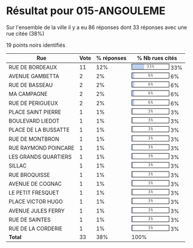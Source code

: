 # Résultat pour 015-ANGOULEME

Sur l'ensemble de la ville il y a eu 86 réponses dont 33 réponses avec une rue citée (38%)

19 points noirs identifiés

| Rue | Vote | % réponses | % Nb rues cités|
|-----|------|------------|----------------|
| RUE DE BORDEAUX | 11 | 12% | <img src="../../img/bar_33.gif" />&nbsp;33%|
| AVENUE GAMBETTA | 2 | 2% | <img src="../../img/bar_6.gif" />&nbsp;6%|
| RUE DE BASSEAU | 2 | 2% | <img src="../../img/bar_6.gif" />&nbsp;6%|
| MA CAMPAGNE | 2 | 2% | <img src="../../img/bar_6.gif" />&nbsp;6%|
| RUE DE PERIGUEUX | 2 | 2% | <img src="../../img/bar_6.gif" />&nbsp;6%|
| PLACE SAINT PIERRE | 1 | 1% | <img src="../../img/bar_3.gif" />&nbsp;3%|
| BOULEVARD LIEDOT | 1 | 1% | <img src="../../img/bar_3.gif" />&nbsp;3%|
| PLACE DE LA BUSSATTE | 1 | 1% | <img src="../../img/bar_3.gif" />&nbsp;3%|
| RUE DE MONTBRON | 1 | 1% | <img src="../../img/bar_3.gif" />&nbsp;3%|
| RUE RAYMOND POINCARE | 1 | 1% | <img src="../../img/bar_3.gif" />&nbsp;3%|
| LES GRANDS QUARTIERS | 1 | 1% | <img src="../../img/bar_3.gif" />&nbsp;3%|
| SILLAC | 1 | 1% | <img src="../../img/bar_3.gif" />&nbsp;3%|
| RUE BROQUISSE | 1 | 1% | <img src="../../img/bar_3.gif" />&nbsp;3%|
| AVENUE DE COGNAC | 1 | 1% | <img src="../../img/bar_3.gif" />&nbsp;3%|
| LE PETIT FRESQUET | 1 | 1% | <img src="../../img/bar_3.gif" />&nbsp;3%|
| PLACE VICTOR HUGO | 1 | 1% | <img src="../../img/bar_3.gif" />&nbsp;3%|
| AVENUE JULES FERRY | 1 | 1% | <img src="../../img/bar_3.gif" />&nbsp;3%|
| RUE DE SAINTES | 1 | 1% | <img src="../../img/bar_3.gif" />&nbsp;3%|
| RUE DE LA CORDERIE | 1 | 1% | <img src="../../img/bar_3.gif" />&nbsp;3%|
| **Total** | 33 | 38% | 100%|
